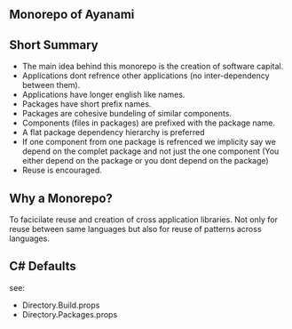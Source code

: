 ## Monorepo of Ayanami

## Short Summary

- The main idea behind this monorepo is the creation of software capital.
- Applications dont refrence other applications (no inter-dependency between them).
- Applications have longer english like names.
- Packages have short prefix names.
- Packages are cohesive bundeling of similar components.
- Components (files in packages) are prefixed with the package name.
- A flat package dependency hierarchy is preferred
- If one component from one package is refrenced we implicity say we depend on the complet package and not just the one component (You either depend on the package or you dont depend on the package)
- Reuse is encouraged.

## Why a Monorepo?

To facicilate reuse and creation of cross application libraries. Not only for reuse between same languages but also for reuse of patterns across languages.

## C# Defaults

see:

- Directory.Build.props
- Directory.Packages.props
